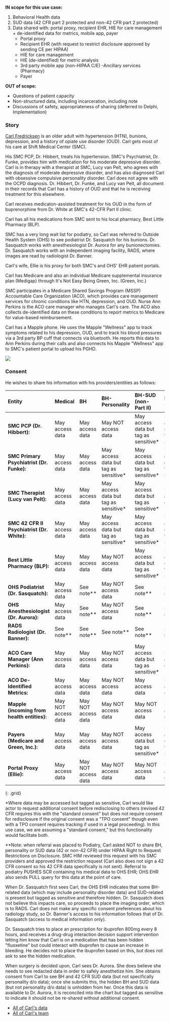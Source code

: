 

**IN scope for this use case:**

1. Behavioral Health data
2. SUD data (42 CFR part 2 protected and non-42 CFR part 2 protected)
3. Data shared with: portal proxy, recipient EHR, HIE for care management + de-identified data for metrics, mobile app, payer
   - Portal proxy
   - Recipient EHR (with request to restrict disclosure approved by sending CE per HIPAA)
   - HIE for care management
   - HIE (de-identified) for metric analysis
   - 3rd party mobile app (non-HIPAA C/E)
   -Ancillary services (Pharmacy)
   - Payer

**OUT of scope:**

- Questions of patient capacity
- Non-structured data, including incarceration, including note
- Discussions of safety, appropriateness of sharing (deferred to Delphi, Implementation)

### Story

[Carl Fredricksen](Patient-CarlFrederickson.html) is an older adult with hypertension (HTN), bunions, depression, and a history of opiate use disorder (OUD).
Carl gets most of his care at Shift Medical Center (SMC).

His SMC PCP, Dr. Hibbert, treats his hypertension.  SMC's Psychiatrist, Dr. Funke, provides him with medication for his moderate depressive disorder.  Carl is in therapy with a therapist at SMC, Lucy van Pelt, who agrees with the diagnosis of moderate depressive disorder, and has also diagnosed Carl with obsessive compulsive personality disorder.  Carl does not agree with the OCPD diagnosis.  Dr. Hibbert, Dr. Funke, and Lucy van Pelt, all document in their records that Carl has a history of OUD and that he is receiving treatment for this elsewhere.

Carl receives medicaton-assisted treatment for his OUD in the form of buprenorphine from Dr. White at SMC's 42-CFR Part II clinic. 

Carl has all his medications from SMC sent to his local pharmacy, Best Little Pharmacy (BLP).

SMC has a very long wait list for podiatry, so Carl was referred to Outside Health System (OHS) to see podiatrist Dr. Sasquatch for his bunions.  Dr. Sasquatch works with anesthesiologist Dr. Aurora for any bunionectomies.  Dr. Sasquatch works with an independent imaging facility, RADS, where images are read by radiologist Dr. Banner.

Carl's wife, Ellie is his proxy for both SMC's and OHS' EHR patient portals.

Carl has Medicare and also an individual Medicare supplemental insurance plan (Medigap) through It's Not Easy Being Green, Inc. (Green, Inc.)

SMC participates in a Medicare Shared Savings Program (MSSP) Accountable Care Organization (ACO), which provides care management services for chronic conditions like HTN, depression, and OUD.  Nurse Ann Perkins is the ACO care manager who manages Carl's care. The ACO also collects de-identified data on these conditions to report metrics to Medicare for value-based reimbursement.

Carl has a Mapple phone.  He uses the Mapple "Wellness" app to track symptoms related to his depression, OUD, and to track his blood pressures via a 3rd party BP cuff that connects via bluetooth.  He reports this data to Ann Perkins during their calls and also connects his Mapple "Wellness" app to SMC's patient portal to upload his PGHD.


<div>
<img src="Picture2.png" caption="Carl">
</div>

### Consent

He wishes to share his information with his providers/entities as follows:


| Entity | Medical | BH | BH-Personality | BH-SUD (non-Part II) | BH-SUD (Part II) |
| :--- | :--- | :--- | :--- | :--- | :--- |
| **SMC PCP (Dr. Hibbert):** | May access data | May access data | May NOT access data | May access data but tag as sensitive\* | May access data but tag as sensitive\* |
| **SMC Primary Psychiatrist (Dr. Funke):** | May access data | May access data | May access data but tag as sensitive\* | May access data but tag as sensitive\* | May access data but tag as sensitive\* |
| **SMC Therapist (Lucy van Pelt):** | May access data | May access data | May access data but tag as sensitive\* | May access data but tag as sensitive\* | May NOT access data |
| **SMC 42 CFR II Psychiatrist (Dr. White):** | May access data | May access data | May access data but tag as sensitive\* | May access data but tag as sensitive\* | May access data but tag as sensitive\* |
| **Best Little Pharmacy (BLP):** | May access data | May access data | May NOT access data | May access data but tag as sensitive\* | May access data but tag as sensitive\* |
| **OHS Podiatrist (Dr. Sasquatch):** | May access data | See note\*\* | May NOT access data | See note\*\* | See note\*\* |
| **OHS Anesthesiologist (Dr. Aurora):** | May access data | See note\*\* | May NOT access data | See note\*\* | See note\*\* |
| **RADS Radiologist (Dr. Banner):** | See note\*\* | See note\*\* | See note\*\* | See note\*\* | See note\*\* |
| **ACO Care Manager (Ann Perkins):** | May access data | May access data | May NOT access data | May access data but tag as sensitive\* | May NOT access data |
| **ACO De-Identified Metrics:** | May access data | May access data | May NOT access data | May access data | May NOT access data |
| **Mapple (incoming from health entities):** | May NOT access data | May NOT access data | May NOT access data | May NOT access data | May NOT access data |
| **Payers (Medicare and Green, Inc.):** | May access data | May access data | May NOT access data | May access data but tag as sensitive\* | May access data but tag as sensitive\* |
| **Portal Proxy (Ellie):** | May access data | May NOT access data | May NOT access data | May NOT access data | May NOT access data |
{: .grid}

*Where data may be accessed but tagged as sensitive, Carl would like actor to request additional consent before redisclosing to others (revised 42 CFR requires this with the "standard consent" but does not require consent for redisclosure if the original consent was a "TPO consent" though even with a TPO consent requires tracking if used in a legal proceeding).  In this use case, we are assuming a "standard consent," but this functionality would facilitate both.

**Note: when referral was placed to Podiatry, Carl asked NOT to share BH, personality or SUD data (42 or non-42 CFR) under HIPAA Right to Request Restrictions on Disclosure.  SMC HIM reviewed this request with his SMC providers and approved the restriction request (Carl also does not sign a 42 CFR consent so his 42 CFR data specifically is not sent).  Referral to podiatry PUSHES SCR containing his medical data to OHS EHR; OHS EHR also sends PULL query for this data at the point of care.  

When Dr. Sasquatch first sees Carl, the OHS EHR indicates that some BH-related data (which may include personality disorder data) and SUD-related is present but tagged as sensitive and therefore hidden.  Dr. Sasquatch does not believe this impacts care, so proceeds to place the imaging order, which is to RADS.  Carl does not make any specific consent preferences about his radiology study, so Dr. Banner's access to his information follows that of Dr. Sasquatch (access to medical information only).

Dr. Sasquatch tries to place an prescription for ibuprofen 800mg every 8 hours, and receives a drug-drug interaction decision support intervention letting him know that Carl is on a medication that has been hidden "fluoxetine" but could interact with ibuprofen to cause an increase in bleeding.  He decides not to place the ibuprofen based on this, but does not ask to see the hidden medication.  

When surgery is decided upon, Carl sees Dr. Aurora.  She does believe she needs to see redacted data in order to safely anesthetize him.  She obtains consent from Carl to see BH and 42 CFR SUD data (but not specifically personality d/o data); once she submits this, the hidden BH and SUD data (but not personality d/o data) is unhidden from her.  Once this data is available to Dr. Aurora, it is reconciled into the chart but tagged as sensitive to indicate it should not be re-shared without additional consent.

- [All of Carl's data](artifacts.html#carlfrederickson)
- [All of Carl's team](artifacts.html#carlfredericksoncareteam)
